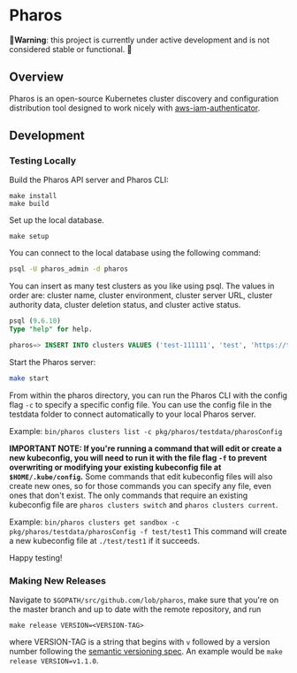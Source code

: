 # Pharos

🚨**Warning**: this project is currently under active development and is not considered stable or
functional. 🚨

## Overview
Pharos is an open-source Kubernetes cluster discovery and configuration distribution tool designed
to work nicely with [aws-iam-authenticator](https://github.com/kubernetes-sigs/aws-iam-authenticator).

## Development
### Testing Locally
Build the Pharos API server and Pharos CLI:
```
make install
make build
```

Set up the local database.
```
make setup
```

You can connect to the local database using the following command:
```bash
psql -U pharos_admin -d pharos
```

You can insert as many test clusters as you like using psql. The values in order are: cluster name,
cluster environment, cluster server URL, cluster authority data, cluster deletion status, and
cluster active status.
```sql
psql (9.6.10)
Type "help" for help.

pharos=> INSERT INTO clusters VALUES ('test-111111', 'test', 'https://test.com', 'test', false, true);
```

Start the Pharos server:
```bash
make start
```

From within the pharos directory, you can run the Pharos CLI with the config flag `-c` to specify a
specific config file. You can use the config file in the testdata folder to connect automatically
to your local Pharos server.

Example: `bin/pharos clusters list -c pkg/pharos/testdata/pharosConfig`

**IMPORTANT NOTE: If you're running a command that will edit or create a new kubeconfig, you will
need to run it with the file flag `-f` to prevent overwriting or modifying your existing kubeconfig
file at `$HOME/.kube/config`.** Some commands that edit kubeconfig files will also create new ones,
so for those commands you can specify any file, even ones that don't exist. The only commands that
require an existing kubeconfig file are `pharos clusters switch` and `pharos clusters current`.

Example: `bin/pharos clusters get sandbox -c pkg/pharos/testdata/pharosConfig -f test/test1` This
command will create a new kubeconfig file at `./test/test1` if it succeeds.

Happy testing!

### Making New Releases
Navigate to `$GOPATH/src/github.com/lob/pharos`, make sure that you're on the master branch and
up to date with the remote repository, and run
```
make release VERSION=<VERSION-TAG>
```
where VERSION-TAG is a string that begins with `v` followed by a version number following the
[semantic versioning spec](https://semver.org/). An example would be `make release VERSION=v1.1.0`.

